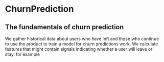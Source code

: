 # ChurnPrediction

## The fundamentals of churn prediction 
We gather historical data about users who have left and those who continue to use the product to train a model for churn predictions work. We calculate features that might contain signals indicating whether a user will leave or stay. for example 

